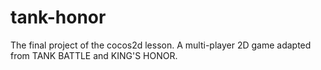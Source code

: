 # tank-honor
The final project of the cocos2d lesson. A multi-player 2D game adapted from TANK BATTLE and KING'S HONOR.
